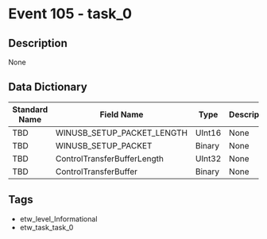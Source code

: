 # Event 105 - task_0

## Description
None

## Data Dictionary
|Standard Name|Field Name|Type|Description|Sample Value|
|---|---|---|---|---|
|TBD|WINUSB_SETUP_PACKET_LENGTH|UInt16|None|`None`|
|TBD|WINUSB_SETUP_PACKET|Binary|None|`None`|
|TBD|ControlTransferBufferLength|UInt32|None|`None`|
|TBD|ControlTransferBuffer|Binary|None|`None`|

## Tags
* etw_level_Informational
* etw_task_task_0